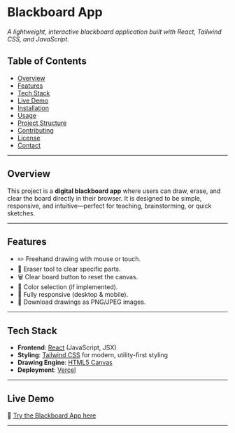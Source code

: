 # Blackboard App

_A lightweight, interactive blackboard application built with React, Tailwind CSS, and JavaScript._

## Table of Contents
- [Overview](#overview)
- [Features](#features)
- [Tech Stack](#tech-stack)
- [Live Demo](#live-demo)
- [Installation](#installation)
- [Usage](#usage)
- [Project Structure](#project-structure)
- [Contributing](#contributing)
- [License](#license)
- [Contact](#contact)

---

## Overview
This project is a **digital blackboard app** where users can draw, erase, and clear the board directly in their browser. It is designed to be simple, responsive, and intuitive—perfect for teaching, brainstorming, or quick sketches.

---

## Features
- ✏️ Freehand drawing with mouse or touch.
- 🧹 Eraser tool to clear specific parts.
- 🗑️ Clear board button to reset the canvas.
- 🎨 Color selection (if implemented).
- 📱 Fully responsive (desktop & mobile).
- 💾 Download drawings as PNG/JPEG images.
---

## Tech Stack
- **Frontend**: [React](https://react.dev/) (JavaScript, JSX)
- **Styling**: [Tailwind CSS](https://tailwindcss.com/) for modern, utility-first styling
- **Drawing Engine**: [HTML5 Canvas](https://developer.mozilla.org/en-US/docs/Web/API/Canvas_API)
- **Deployment**: [Vercel](https://vercel.com/)

---

## Live Demo
🚀 [Try the Blackboard App here](https://black-board-2wzkqr9ug-swayam-pandeys-projects.vercel.app/)

---

